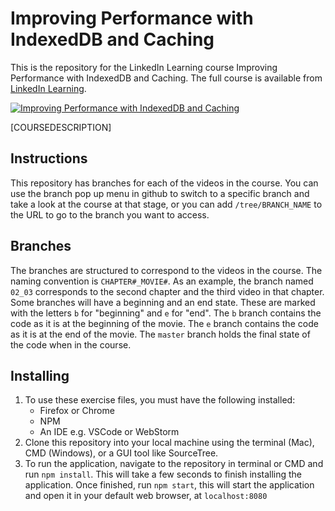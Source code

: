 # Improving Performance with IndexedDB and Caching
This is the repository for the LinkedIn Learning course Improving Performance with IndexedDB and Caching. The full course is available from [LinkedIn Learning](LICOURSEURL).

[![Improving Performance with IndexedDB and Caching](COURSEIMAGE)](LICOURSEURL)

[COURSEDESCRIPTION]

## Instructions
This repository has branches for each of the videos in the course. You can use the branch pop up menu in github to switch to a specific branch and take a look at the course at that stage, or you can add `/tree/BRANCH_NAME` to the URL to go to the branch you want to access.

## Branches
The branches are structured to correspond to the videos in the course. The naming convention is `CHAPTER#_MOVIE#`. As an example, the branch named `02_03` corresponds to the second chapter and the third video in that chapter. 
Some branches will have a beginning and an end state. These are marked with the letters `b` for "beginning" and `e` for "end". The `b` branch contains the code as it is at the beginning of the movie. The `e` branch contains the code as it is at the end of the movie. The `master` branch holds the final state of the code when in the course.

## Installing
1. To use these exercise files, you must have the following installed:
	- Firefox or Chrome
	- NPM
	- An IDE e.g. VSCode or WebStorm
2. Clone this repository into your local machine using the terminal (Mac), CMD (Windows), or a GUI tool like SourceTree.
3. To run the application, navigate to the repository in terminal or CMD and run `npm install`. This will take a few seconds to finish installing the application. Once finished, run `npm start`, this will start the application and open it in your default web browser, at `localhost:8080`
